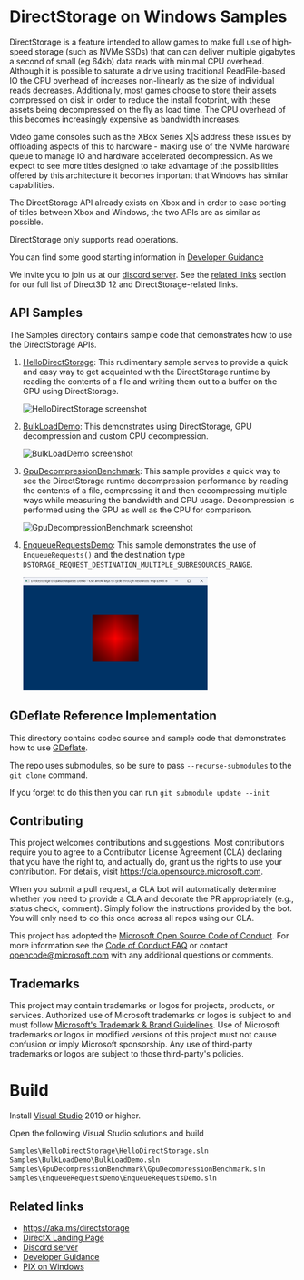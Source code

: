 # DirectStorage on Windows Samples
DirectStorage is a feature intended to allow games to make full use of high-speed storage (such as NVMe SSDs) that can can deliver multiple gigabytes a second of small (eg 64kb) data reads with minimal CPU overhead.  Although it is possible to saturate a drive using traditional ReadFile-based IO the CPU overhead of increases non-linearly as the size of individual reads decreases.  Additionally, most games choose to store their assets compressed on disk in order to reduce the install footprint, with these assets being decompressed on the fly as load time.  The CPU overhead of this becomes increasingly expensive as bandwidth increases.

Video game consoles such as the XBox Series X|S address these issues by offloading aspects of this to hardware - making use of the NVMe hardware queue to manage IO and hardware accelerated decompression.  As we expect to see more titles designed to take advantage of the possibilities offered by this architecture it becomes important that Windows has similar capabilities.

The DirectStorage API already exists on Xbox and in order to ease porting of titles between Xbox and Windows, the two APIs are as similar as possible.

DirectStorage only supports read operations.

You can find some good starting information in [Developer Guidance](Docs/DeveloperGuidance.md)

We invite you to join us at our [discord server](http://discord.gg/directx). See the [related links](##-Related-links) section for our full list of Direct3D 12 and DirectStorage-related links.

## API Samples
The Samples directory contains sample code that demonstrates how to use the DirectStorage APIs.

1. [HelloDirectStorage](Samples/HelloDirectStorage/README.md): This rudimentary sample serves to provide a quick and easy way to get acquainted with the DirectStorage runtime by reading the contents of a file and writing them out to a buffer on the GPU using DirectStorage.
    
    <img src="Samples/HelloDirectStorage/HelloDirectStorageRender.png" alt="HelloDirectStorage screenshot" height="200">

2. [BulkLoadDemo](Samples/BulkLoadDemo/README.md): This demonstrates using DirectStorage, GPU decompression and custom CPU decompression.
    
    <img src="Samples/BulkLoadDemo/BulkLoadDemo-screenshot.png" alt="BulkLoadDemo screenshot" height="200">

3. [GpuDecompressionBenchmark](Samples/GpuDecompressionBenchmark/README.md): This sample provides a quick way to see the DirectStorage runtime decompression performance by reading the contents of a file, compressing it and then decompressing multiple ways while measuring the bandwidth and CPU usage.  Decompression is performed using the GPU as well as the CPU for comparison.
    
    <img src="Samples/GpuDecompressionBenchmark/GpuDecompressionBenchmarkRender.png" alt="GpuDecompressionBenchmark screenshot" height="200">

4. [EnqueueRequestsDemo](Samples/EnqueueRequestsDemo/README.md): This sample demonstrates the use of `EnqueueRequests()` and the destination type
`DSTORAGE_REQUEST_DESTINATION_MULTIPLE_SUBRESOURCES_RANGE`.
    
    <img src="Samples/EnqueueRequestsDemo/EnqueueRequestsDemo.png" alt="EnqueueRequestsDemo screenshot" height="200">

## GDeflate Reference Implementation
This directory contains codec source and sample code that demonstrates how to use [GDeflate](GDeflate/README.md).

The repo uses submodules, so be sure to pass `--recurse-submodules` to the `git clone` command.

If you forget to do this then you can run `git submodule update --init`

## Contributing

This project welcomes contributions and suggestions.  Most contributions require you to agree to a Contributor License Agreement (CLA) declaring that you have the right to, and actually do, grant us the rights to use your contribution. For details, visit https://cla.opensource.microsoft.com.

When you submit a pull request, a CLA bot will automatically determine whether you need to provide a CLA and decorate the PR appropriately (e.g., status check, comment). Simply follow the instructions provided by the bot. You will only need to do this once across all repos using our CLA.

This project has adopted the [Microsoft Open Source Code of Conduct](https://opensource.microsoft.com/codeofconduct/). For more information see the [Code of Conduct FAQ](https://opensource.microsoft.com/codeofconduct/faq/) or contact [opencode@microsoft.com](mailto:opencode@microsoft.com) with any additional questions or comments.

## Trademarks

This project may contain trademarks or logos for projects, products, or services. Authorized use of Microsoft trademarks or logos is subject to and must follow 
[Microsoft's Trademark & Brand Guidelines](https://www.microsoft.com/en-us/legal/intellectualproperty/trademarks/usage/general). Use of Microsoft trademarks or logos in modified versions of this project must not cause confusion or imply Microsoft sponsorship. Any use of third-party trademarks or logos are subject to those third-party's policies.

# Build
Install [Visual Studio](http://www.visualstudio.com/downloads) 2019 or higher.

Open the following Visual Studio solutions and build
```
Samples\HelloDirectStorage\HelloDirectStorage.sln
Samples\BulkLoadDemo\BulkLoadDemo.sln
Samples\GpuDecompressionBenchmark\GpuDecompressionBenchmark.sln
Samples\EnqueueRequestsDemo\EnqueueRequestsDemo.sln
```

## Related links
* https://aka.ms/directstorage
* [DirectX Landing Page](https://devblogs.microsoft.com/directx/landing-page/)
* [Discord server](http://discord.gg/directx)
* [Developer Guidance](Docs/DeveloperGuidance.md)
* [PIX on Windows](https://devblogs.microsoft.com/pix/documentation/)
